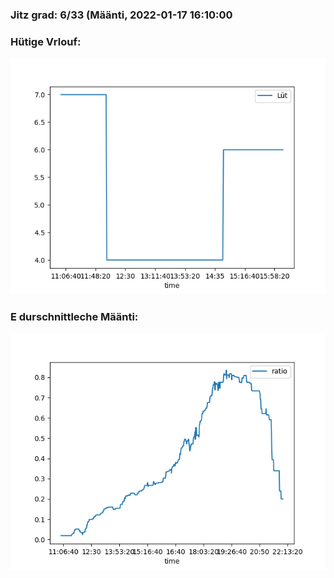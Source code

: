 ### Jitz grad: 6/33 (Määnti, 2022-01-17 16:10:00

### Hütige Vrlouf:
![Graph](Today.png)

### E durschnittleche Määnti:
![Graph](Määnti.png)